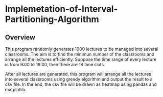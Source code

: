 # Implemetation-of-Interval-Partitioning-Algorithm

## Overview
This program randomly generates 1000 lectures to be managed into several classrooms.
The aim is to find the minimun number of the classrooms and arrange all the lectures
efficiently. Suppose the time range of every lecture is from 9:00 to 18:00, then there
are 18 time slots.

After all lectures are generated, this program will arrange all the lectures into several classrooms using greedy algorithm and output the result to a csv file. In the end, the csv file will be drawn as heatmap using pandas and matplotlib.


